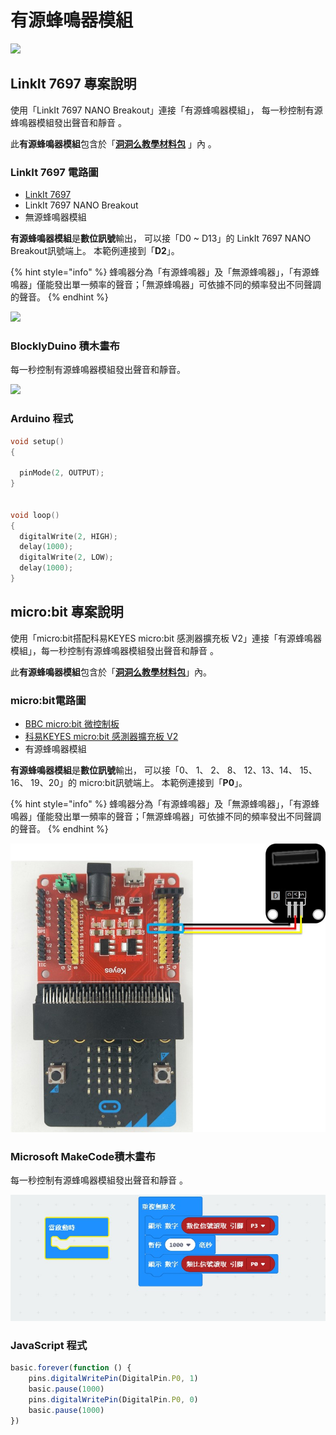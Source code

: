 # 有源蜂鳴器模組

![](../../.gitbook/assets/linkit7697\_buzzer_p\_00.png)

## LinkIt 7697 專案說明

使用「LinkIt 7697 NANO Breakout」連接「有源蜂鳴器模組」， 每一秒控制有源蜂鳴器模組發出聲音和靜音 。

此**有源蜂鳴器模組**包含於「[**洞洞么教學材料包**](https://www.robotkingdom.com.tw/product/rk-education-kit-001/) 」內 。

### LinkIt 7697 電路圖

* [LinkIt 7697](https://www.robotkingdom.com.tw/product/linkit-7697/)
* LinkIt 7697 NANO Breakout
* 無源蜂鳴器模組

**有源蜂鳴器模組**是**數位訊號**輸出， 可以接「D0 \~ D13」的 LinkIt 7697 NANO Breakout訊號端上。 本範例連接到「**D2**」。

{% hint style="info" %}
蜂鳴器分為「有源蜂鳴器」及「無源蜂鳴器」，「有源蜂鳴器」僅能發出單一頻率的聲音；「無源蜂鳴器」可依據不同的頻率發出不同聲調的聲音。
{% endhint %}

![](../../.gitbook/assets/linkit7697\_buzzer_p\_01.png)

### BlocklyDuino 積木畫布

每一秒控制有源蜂鳴器模組發出聲音和靜音。

![](../../.gitbook/assets/linkit7697\_buzzer_p\_02.png)

### Arduino 程式

```c
void setup()
{

  pinMode(2, OUTPUT);
}


void loop()
{
  digitalWrite(2, HIGH);
  delay(1000);
  digitalWrite(2, LOW);
  delay(1000);
}
```

## micro:bit 專案說明

使用「micro:bit搭配科易KEYES micro:bit 感測器擴充板 V2」連接「有源蜂鳴器模組」，每一秒控制有源蜂鳴器模組發出聲音和靜音 。

此**有源蜂鳴器模組**包含於「[**洞洞么教學材料包**](https://www.robotkingdom.com.tw/product/rk-education-kit-001/)」內。

### micro:bit電路圖

* [BBC micro:bit 微控制板
  ](https://www.robotkingdom.com.tw/product/bbc-microbit-1/)
* [科易KEYES micro:bit 感測器擴充板 V2
  ](https://www.robotkingdom.com.tw/product/keyes-microbit-sensor-breakout-v2/)
* 有源蜂鳴器模組

**有源蜂鳴器模組**是**數位訊號**輸出， 可以接「0、 1、 2、 8、 12、13、14、 15、 16、 19、20」的 micro:bit訊號端上。 本範例連接到「**P0**」。

{% hint style="info" %}
蜂鳴器分為「有源蜂鳴器」及「無源蜂鳴器」，「有源蜂鳴器」僅能發出單一頻率的聲音；「無源蜂鳴器」可依據不同的頻率發出不同聲調的聲音。
{% endhint %}

![](<../../.gitbook/assets/01 (1) (1).JPG>)

### Microsoft MakeCode積木畫布

每一秒控制有源蜂鳴器模組發出聲音和靜音 。

![](<../../.gitbook/assets/02 (2) (1).JPG>)

### JavaScript 程式

```javascript
basic.forever(function () {
    pins.digitalWritePin(DigitalPin.P0, 1)
    basic.pause(1000)
    pins.digitalWritePin(DigitalPin.P0, 0)
    basic.pause(1000)
})
```
